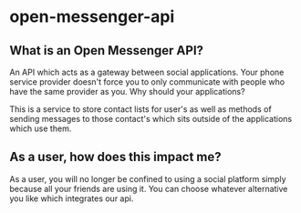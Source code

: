 # open-messenger-api

## What is an Open Messenger API?
An API which acts as a gateway between social applications. Your phone service provider doesn't force you to only communicate with people who have the same provider as you. Why should your applications?

This is a service to store contact lists for user's as well as methods of sending messages to those contact's which sits outside of the applications which use them.

## As a user, how does this impact me?
As a user, you will no longer be confined to using a social platform simply because all your friends are using it. You can choose whatever alternative you like which integrates our api.
